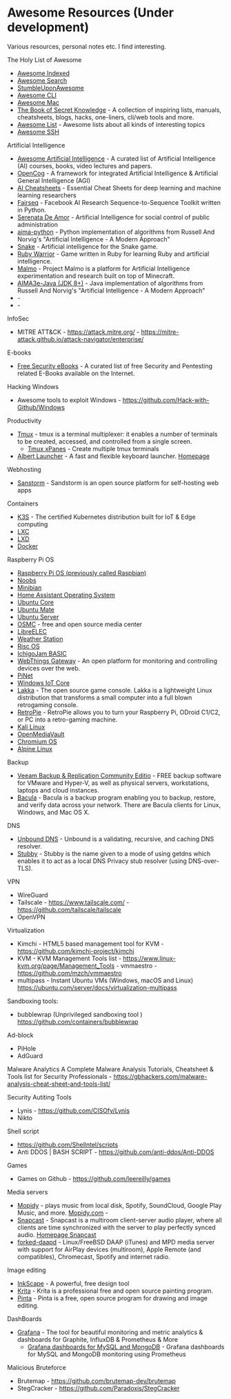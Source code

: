 # Awesome Resources (Under development)

Various resources, personal notes etc. I find interesting.



The Holy List of Awesome
- [Awesome Indexed](https://awesome-indexed.mathew-davies.co.uk/)
- [Awesome Search](https://awesomelists.top/)
- [StumbleUponAwesome](https://github.com/basharovV/StumbleUponAwesome)
- [Awesome CLI](https://github.com/umutphp/awesome-cli)
- [Awesome Mac](https://github.com/jaywcjlove/awesome-mac)
- [The Book of Secret Knowledge](https://github.com/trimstray/the-book-of-secret-knowledge) - A collection of inspiring lists, manuals, cheatsheets, blogs, hacks, one-liners, cli/web tools and more. 
- [Awesome List](https://github.com/sindresorhus/awesome) - Awesome lists about all kinds of interesting topics 
- [Awesome SSH](https://github.com/moul/awesome-ssh)

Artificial Intelligence
- [Awesome Artificial Intelligence](https://github.com/owainlewis/awesome-artificial-intelligence) - A curated list of Artificial Intelligence (AI) courses, books, video lectures and papers. 
- [OpenCog](https://github.com/opencog/opencog) - A framework for integrated Artificial Intelligence & Artificial General Intelligence (AGI) 
- [AI Cheatsheets](https://github.com/kailashahirwar/cheatsheets-ai) - Essential Cheat Sheets for deep learning and machine learning researchers 
- [Fairseq](https://github.com/pytorch/fairseq) - Facebook AI Research Sequence-to-Sequence Toolkit written in Python. 
- [Serenata De Amor](https://github.com/okfn-brasil/serenata-de-amor) - Artificial Intelligence for social control of public administration
- [aima-python](https://github.com/aimacode/aima-python) - Python implementation of algorithms from Russell And Norvig's "Artificial Intelligence - A Modern Approach" 
- [Snake](https://github.com/chuyangliu/snake) - Artificial intelligence for the Snake game. 
- [Ruby Warrior](https://github.com/ryanb/ruby-warrior) - Game written in Ruby for learning Ruby and artificial intelligence. 
- [Malmo](https://github.com/microsoft/malmo) - Project Malmo is a platform for Artificial Intelligence experimentation and research built on top of Minecraft. 
- [AIMA3e-Java (JDK 8+)](https://github.com/aimacode/aima-java) - Java implementation of algorithms from Russell And Norvig's "Artificial Intelligence - A Modern Approach" 
- []() - 
- []() - 


InfoSec
- MITRE ATT&CK - https://attack.mitre.org/
        - https://mitre-attack.github.io/attack-navigator/enterprise/

E-books
- [Free Security eBooks](https://github.com/Hack-with-Github/Free-Security-eBooks) - A curated list of free Security and Pentesting related E-Books available on the Internet.

Hacking Windows
- Awesome tools to exploit Windows - https://github.com/Hack-with-Github/Windows

Productivity
- [Tmux](https://github.com/tmux/tmux) - tmux is a terminal multiplexer: it enables a number of terminals to be created, accessed, and controlled from a single screen.
  - [Tmux xPanes](https://github.com/greymd/tmux-xpanes) - Create multiple tmux terminals
- [Albert Launcher](https://github.com/albertlauncher/albert) - A fast and flexible keyboard launcher. [Homepage](https://albertlauncher.github.io/)

Webhosting
- [Sanstorm](https://sandstorm.io/) - Sandstorm is an open source platform for self-hosting web apps

Containers
- [K3S](https://k3s.io/) - The certified Kubernetes distribution built for IoT & Edge computing
- [LXC](https://linuxcontainers.org/lxc/)
- [LXD](https://linuxcontainers.org/lxd/)
- [Docker](https://www.docker.com/)

Raspberry Pi OS
- [Raspberry Pi OS (previously called Raspbian)](https://www.raspberrypi.org/downloads/raspberry-pi-os/)
- [Noobs](https://www.raspberrypi.org/downloads/noobs/)
- [Minibian](https://minibianpi.wordpress.com/)
- [Home Assistant Operating System](https://github.com/home-assistant/operating-system)
- [Ubuntu Core](https://ubuntu.com/download/raspberry-pi-core)
- [Ubuntu Mate](https://ubuntu-mate.org/ports/raspberry-pi/)
- [Ubuntu Server](https://ubuntu.com/download/raspberry-pi)
- [OSMC](https://osmc.tv/) - free and open source media center
- [LibreELEC](https://libreelec.tv/)
- [Weather Station](https://downloads.raspberrypi.org/weather_station/images/weather_station-2018-01-14/)
- [Risc OS](https://www.riscosopen.org/content/downloads/raspberry-pi)
- [IchigoJam BASIC](https://ichigojam.github.io/RPi/)
- [WebThings Gateway](https://iot.mozilla.org/gateway/) - An open platform for monitoring and controlling devices over the web.
- [PiNet](http://pinet.org.uk/)
- [Windows IoT Core](https://www.microsoft.com/en-us/software-download/windows10iotcore)
- [Lakka](http://www.lakka.tv/) - The open source game console. Lakka is a lightweight Linux distribution that transforms a small computer into a full blown retrogaming console.
- [RetroPie](https://retropie.org.uk/) - RetroPie allows you to turn your Raspberry Pi, ODroid C1/C2, or PC into a retro-gaming machine.
- [Kali Linux](https://www.kali.org/docs/arm/raspberry-pi-full-encryption/)
- [OpenMediaVault](https://www.openmediavault.org/)
- [Chromium OS](https://github.com/FydeOS/chromium_os-raspberry_pi)
- [Alpine Linux](https://wiki.alpinelinux.org/wiki/Raspberry_Pi)

Backup
- [Veeam Backup & Replication Community Editio](https://www.veeam.com/virtual-machine-backup-solution-free.html) - FREE backup software for VMware and Hyper-V, as well as physical servers, workstations, laptops and cloud instances.
- [Bacula](https://ubuntu.com/server/docs/backups-bacula) - Bacula is a backup program enabling you to backup, restore, and verify data across your network. There are Bacula clients for Linux, Windows, and Mac OS X.

DNS
- [Unbound DNS](https://github.com/NLnetLabs/unbound) - Unbound is a validating, recursive, and caching DNS resolver. 
- [Stubby](https://github.com/getdnsapi/stubby) - Stubby is the name given to a mode of using getdns which enables it to act as a local DNS Privacy stub resolver (using DNS-over-TLS). 

VPN
- WireGuard
- Tailscale - https://www.tailscale.com/
            - https://github.com/tailscale/tailscale
- OpenVPN

Virtualization
- Kimchi - HTML5 based management tool for KVM - https://github.com/kimchi-project/kimchi
- KVM
            - KVM Management Tools list - https://www.linux-kvm.org/page/Management_Tools
            - vmmaestro - https://github.com/mzch/vmmaestro
- multipass - Instant Ubuntu VMs (Windows, macOS and Linux) https://ubuntu.com/server/docs/virtualization-multipass

Sandboxing tools:
- bubblewrap (Unprivileged sandboxing tool ) https://github.com/containers/bubblewrap


Ad-block
- PiHole
- AdGuard

Malware Analytics
A Complete Malware Analysis Tutorials, Cheatsheet & Tools list for Security Professionals -  https://gbhackers.com/malware-analysis-cheat-sheet-and-tools-list/

Security Autiting Tools
- Lynis - https://github.com/CISOfy/Lynis
- Nikto

Shell script
- https://github.com/Shellntel/scripts
- Anti DDOS | BASH SCRIPT - https://github.com/anti-ddos/Anti-DDOS

Games
- Games on Github - https://github.com/leereilly/games

Media servers
- [Mopidy](https://github.com/mopidy/mopidy) - plays music from local disk, Spotify, SoundCloud, Google Play Music, and more. [Mopidy.com](https://mopidy.com/)
        - 
- [Snapcast](https://github.com/badaix/snapcast) - Snapcast is a multiroom client-server audio player, where all clients are time synchronized with the server to play perfectly synced audio. [Homepage Snapcast](https://mjaggard.github.io/snapcast/)
- [forked-daapd](https://github.com/ejurgensen/forked-daapd) - Linux/FreeBSD DAAP (iTunes) and MPD media server with support for AirPlay devices (multiroom), Apple Remote (and compatibles), Chromecast, Spotify and internet radio. 

Image editing
- [InkScape](https://inkscape.org/) - A powerful, free design tool
- [Krita](https://github.com/KDE/krita) - Krita is a professional free and open source painting program.
- [Pinta](https://www.pinta-project.com/) - Pinta is a free, open source program for drawing and image editing.


DashBoards
- [Grafana](https://github.com/grafana/grafana) - The tool for beautiful monitoring and metric analytics & dashboards for Graphite, InfluxDB & Prometheus & More 
  - [Grafana dashboards for MySQL and MongoDB](https://github.com/percona/grafana-dashboards) - Grafana dashboards for MySQL and MongoDB monitoring using Prometheus 

Malicious
Bruteforce
- Brutemap - https://github.com/brutemap-dev/brutemap
- StegCracker - https://github.com/Paradoxis/StegCracker
